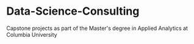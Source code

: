 # Data-Science-Consulting
Capstone projects as part of the Master's degree in Applied Analytics at Columbia University

